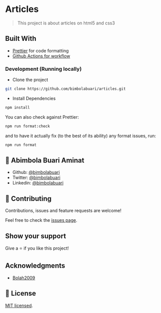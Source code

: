 # Articles

> This project is about articles on html5 and css3

## Built With

- [Prettier](https://prettier.io/) for code formatting
- [Github Actions for workflow](https://github.com/features/actions)

### Development (Running locally)

- Clone the project

```bash
git clone https://github.com/bimbolabuari/articles.git

```

- Install Dependencies

```bash
npm install
```

You can also check against Prettier:

```bash
npm run format:check
```

and to have it actually fix (to the best of its ability) any format issues, run:

```bash
npm run format
```

## 👤 Abimbola Buari Aminat

- Github: [@bimbolabuari](https://github.com/bimbolabuari)
- Twitter: [@bimbolabuari](https://twitter.com/bimbolabuari)
- Linkedin: [@bimbolabuari](https://www.linkedin.com/in/bimbolabuari)

## 🤝 Contributing

Contributions, issues and feature requests are welcome!

Feel free to check the [issues page](../../issues).

## Show your support

Give a ⭐️ if you like this project!

## Acknowledgments

- [Bolah2009](https://github.com/bolah2009)

## 📝 License

[MIT licensed](./LICENSE).